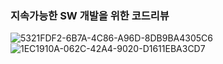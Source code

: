 ### 지속가능한 SW 개발을 위한 코드리뷰 





![5321FDF2-6B7A-4C86-A96D-8DB9BA4305C6](https://user-images.githubusercontent.com/46701451/176997610-c038c5d7-62a7-4b2f-9075-400ff70bfe95.png)
![1EC1910A-062C-42A4-9020-D1611EBA3CD7](https://user-images.githubusercontent.com/46701451/176997668-dc8eb5e4-21f2-4715-b3ef-5ff7a648d9a8.png)
